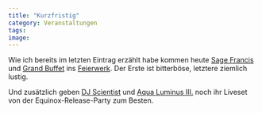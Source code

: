 ```yaml
---
title: "Kurzfristig"
category: Veranstaltungen
tags: 
image: 
---
```


Wie ich bereits im letzten Eintrag erzählt habe kommen heute [Sage Francis](http://www.sagefrancis.net/) und [Grand Buffet](http://www.grandbuffet.com/) ins [Feierwerk](http://www.feierwerk.de/). Der Erste ist bitterböse, letztere ziemlich lustig.  

  

Und zusätzlich geben [DJ Scientist](http://www.djscientist.com) und [Aqua Luminus III.](http://www.88komaflash.de) noch ihr Liveset von der Equinox-Release-Party zum Besten.